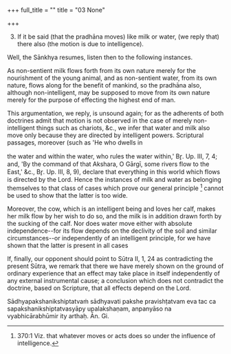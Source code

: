 +++
full_title = ""
title = "03 None"

+++


3. If it be said (that the pradhāna moves) like milk or water, (we reply that) there also (the motion is due to intelligence).

Well, the Sānkhya resumes, listen then to the following instances.

As non-sentient milk flows forth from its own nature merely for the nourishment of the young animal, and as non-sentient water, from its own nature, flows along for the benefit of mankind, so the pradhāna also, although non-intelligent, may be supposed to move from its own nature merely for the purpose of effecting the highest end of man.

This argumentation, we reply, is unsound again; for as the adherents of both doctrines admit that motion is not observed in the case of merely non-intelligent things such as chariots, &c., we infer that water and milk also move only because they are directed by intelligent powers. Scriptural passages, moreover (such as 'He who dwells in

the water and within the water, who rules the water within,' Br̥. Up. III, 7, 4; and, 'By the command of that Akshara, O Gārgī, some rivers flow to the East,' &c., Br̥. Up. III, 8, 9), declare that everything in this world which flows is directed by the Lord. Hence the instances of milk and water as belonging themselves to that class of cases which prove our general principle [^fn_329] cannot be used to show that the latter is too wide.

Moreover, the cow, which is an intelligent being and loves her calf, makes her milk flow by her wish to do so, and the milk is in addition drawn forth by the sucking of the calf. Nor does water move either with absolute independence--for its flow depends on the declivity of the soil and similar circumstances--or independently of an intelligent principle, for we have shown that the latter is present in all cases

If, finally, our opponent should point to Sūtra II, 1, 24 as contradicting the present Sūtra, we remark that there we have merely shown on the ground of ordinary experience that an effect may take place in itself independently of any external instrumental cause; a conclusion which does not contradict the doctrine, based on Scripture, that all effects depend on the Lord.

[^fn_329]: 370:1 Viz. that whatever moves or acts does so under the influence of intelligence.

Sādhyapakshanikshiptatvaṁ sādhyavati pakshe pravishṭatvam eva tac ca sapakshanikshiptatvasyāpy upalakshaṇam, anpanyāso na vyabhicārabhūmir ity arthaḥ. Ān. Gi.

